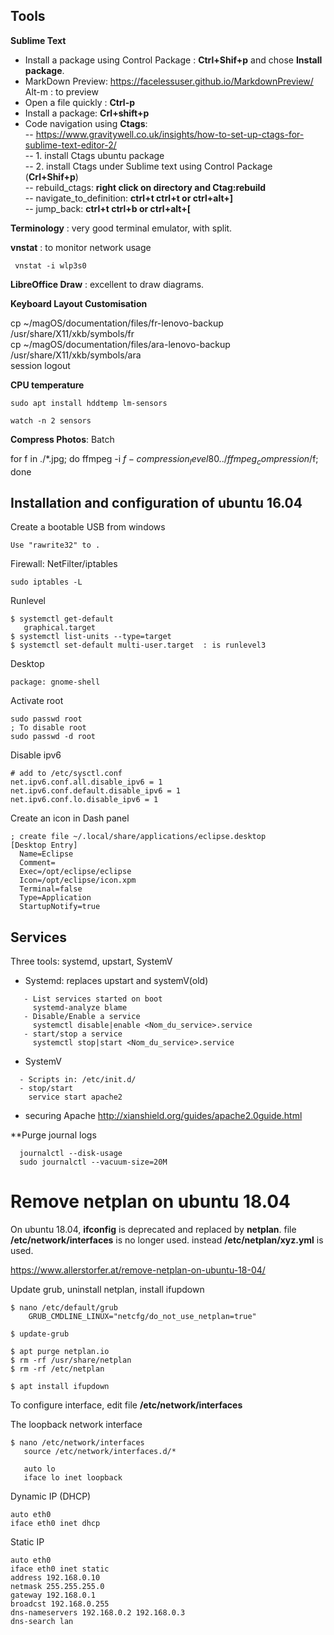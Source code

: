 ## Tools

**Sublime Text**
   - Install a package using Control Package : **Ctrl+Shif+p** and chose **Install package**.  
   - MarkDown Preview: https://facelessuser.github.io/MarkdownPreview/    
     Alt-m : to preview  
   - Open a file quickly : **Ctrl-p**  
   - Install a package:    **Crl+shift+p**  
   - Code navigation using **Ctags**:   
      -- https://www.gravitywell.co.uk/insights/how-to-set-up-ctags-for-sublime-text-editor-2/  
      -- 1. install Ctags ubuntu package  
      -- 2. install  Ctags under Sublime text using Control Package (**Crl+Shif+p**)  
      -- rebuild_ctags: **right click on directory and Ctag:rebuild**  
      -- navigate_to_definition: **ctrl+t ctrl+t or ctrl+alt+]**  
      -- jump_back: **ctrl+t ctrl+b or ctrl+alt+[**  

**Terminology** : very good terminal emulator, with split.

**vnstat** : to monitor network usage   
     
     vnstat -i wlp3s0

**LibreOffice Draw** : excellent to draw diagrams.

**Keyboard Layout Customisation**  
  
  cp ~/magOS/documentation/files/fr-lenovo-backup /usr/share/X11/xkb/symbols/fr   
  cp ~/magOS/documentation/files/ara-lenovo-backup /usr/share/X11/xkb/symbols/ara  
  session logout 


**CPU temperature**

~~~
sudo apt install hddtemp lm-sensors

watch -n 2 sensors

~~~

**Compress Photos**: Batch

  for f in ./*.jpg; do ffmpeg -i $f -compression_level 80 ../ffmpeg_compression/$f; done

## Installation and configuration of ubuntu 16.04

Create a bootable USB from windows
    
    Use "rawrite32" to .


Firewall: NetFilter/iptables

    sudo iptables -L 

Runlevel

    $ systemctl get-default
       graphical.target
    $ systemctl list-units --type=target
    $ systemctl set-default multi-user.target  : is runlevel3


Desktop

    package: gnome-shell


Activate root

    sudo passwd root
    ; To disable root
    sudo passwd -d root 


Disable ipv6

    # add to /etc/sysctl.conf
    net.ipv6.conf.all.disable_ipv6 = 1
    net.ipv6.conf.default.disable_ipv6 = 1
    net.ipv6.conf.lo.disable_ipv6 = 1

Create an icon in Dash panel

    ; create file ~/.local/share/applications/eclipse.desktop
    [Desktop Entry]
      Name=Eclipse
      Comment=
      Exec=/opt/eclipse/eclipse
      Icon=/opt/eclipse/icon.xpm
      Terminal=false
      Type=Application
      StartupNotify=true


## Services 
Three tools: systemd, upstart, SystemV

- Systemd: replaces upstart and systemV(old)
```
   - List services started on boot
     systemd-analyze blame
   - Disable/Enable a service
     systemctl disable|enable <Nom_du_service>.service
   - start/stop a service 
     systemctl stop|start <Nom_du_service>.service
```

- SystemV
```
  - Scripts in: /etc/init.d/
  - stop/start
    service start apache2
```
  
- securing Apache
  http://xianshield.org/guides/apache2.0guide.html

**Purge journal logs

~~~shell
  journalctl --disk-usage
  sudo journalctl --vacuum-size=20M
~~~


Remove netplan on ubuntu 18.04
============================================
On ubuntu 18.04, **ifconfig** is deprecated and replaced by **netplan**. file **/etc/network/interfaces** is no longer used. instead **/etc/netplan/xyz.yml** is used.

https://www.allerstorfer.at/remove-netplan-on-ubuntu-18-04/

Update grub, uninstall netplan, install ifupdown
~~~
$ nano /etc/default/grub
    GRUB_CMDLINE_LINUX="netcfg/do_not_use_netplan=true"

$ update-grub

$ apt purge netplan.io
$ rm -rf /usr/share/netplan
$ rm -rf /etc/netplan

$ apt install ifupdown
~~~

To configure interface, edit file **/etc/network/interfaces**  

The loopback network interface
~~~
$ nano /etc/network/interfaces
   source /etc/network/interfaces.d/*
   
   auto lo
   iface lo inet loopback
~~~

Dynamic IP (DHCP)
~~~
auto eth0
iface eth0 inet dhcp
~~~

Static IP
~~~
auto eth0
iface eth0 inet static
address 192.168.0.10
netmask 255.255.255.0
gateway 192.168.0.1
broadcst 192.168.0.255
dns-nameservers 192.168.0.2 192.168.0.3
dns-search lan
~~~













